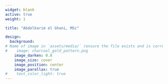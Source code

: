 ```yaml
---
widget: blank
active: true
weight: 1

title: "Abdelkarim el Ghani, MSc"

design:
  background:
# Name of image in `assets/media/` (ensure the file exists and is correctly referenced)
#    image: charcoal_gold_pattern.png
    image_darken: 0.8
    image_size: cover
    image_position: center
    image_parallax: true
#    text_color_light: true
---
```


